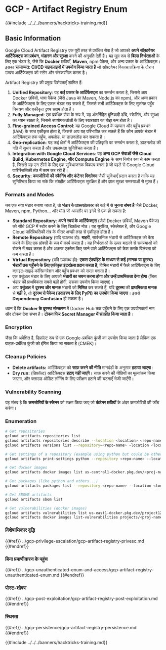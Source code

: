 # GCP - Artifact Registry Enum

{{#include ../../../banners/hacktricks-training.md}}

## Basic Information

Google Cloud Artifact Registry एक पूरी तरह से प्रबंधित सेवा है जो आपको **अपने सॉफ़्टवेयर आर्टिफैक्ट्स का प्रबंधन, भंडारण और सुरक्षा** करने की अनुमति देती है। यह मूल रूप से **बिल्ड निर्भरताओं** के लिए एक भंडार है, जैसे कि **Docker** छवियाँ, **Maven**, npm पैकेज, और अन्य प्रकार के आर्टिफैक्ट्स। इसका **सामान्यत: CI/CD पाइपलाइनों में उपयोग किया जाता है** जो सॉफ़्टवेयर विकास प्रक्रिया के दौरान उत्पन्न आर्टिफैक्ट्स को स्टोर और संस्करणित करता है।

Artifact Registry की प्रमुख विशेषताएँ शामिल हैं:

1. **Unified Repository**: यह **कई प्रकार के आर्टिफैक्ट्स** का समर्थन करता है, जिससे आप Docker छवियों, भाषा पैकेज (जैसे Java का Maven, Node.js का npm), और अन्य प्रकार के आर्टिफैक्ट्स के लिए एकल भंडार रख सकते हैं, जिससे सभी आर्टिफैक्ट्स के लिए सुसंगत पहुँच नियंत्रण और एकीकृत दृश्य सक्षम होता है।
2. **Fully Managed**: एक प्रबंधित सेवा के रूप में, यह अंतर्निहित बुनियादी ढाँचे, स्केलिंग, और सुरक्षा का ध्यान रखता है, जिससे उपयोगकर्ताओं के लिए रखरखाव का बोझ कम होता है।
3. **Fine-grained Access Control**: यह Google Cloud के पहचान और पहुँच प्रबंधन (IAM) के साथ एकीकृत होता है, जिससे आप यह परिभाषित कर सकते हैं कि कौन आपके भंडार में आर्टिफैक्ट्स तक पहुँच, अपलोड, या डाउनलोड कर सकता है।
4. **Geo-replication**: यह कई क्षेत्रों में आर्टिफैक्ट्स की प्रतिकृति का समर्थन करता है, डाउनलोड की गति में सुधार करता है और उपलब्धता सुनिश्चित करता है।
5. **Integration with Google Cloud Services**: यह **अन्य GCP सेवाओं जैसे Cloud Build, Kubernetes Engine, और Compute Engine** के साथ निर्बाध रूप से काम करता है, जिससे यह उन टीमों के लिए एक सुविधाजनक विकल्प बनता है जो पहले से Google Cloud पारिस्थितिकी तंत्र में काम कर रही हैं।
6. **Security**: **कमजोरियों की स्कैनिंग और कंटेनर विश्लेषण** जैसी सुविधाएँ प्रदान करता है ताकि यह सुनिश्चित किया जा सके कि संग्रहीत आर्टिफैक्ट्स सुरक्षित हैं और ज्ञात सुरक्षा समस्याओं से मुक्त हैं।

### Formats and Modes

जब एक नया भंडार बनाया जाता है, तो **भंडार के प्रारूप/प्रकार** को कई में से **चुनना संभव है** जैसे Docker, Maven, npm, Python... और मोड जो आमतौर पर इनमें से एक हो सकता है:

- **Standard Repository**: **अपने स्वयं के आर्टिफैक्ट्स** (जैसे Docker छवियाँ, Maven पैकेज) को सीधे GCP में स्टोर करने के लिए डिफ़ॉल्ट मोड। यह सुरक्षित, स्केलेबल है, और Google Cloud पारिस्थितिकी तंत्र के भीतर अच्छी तरह से एकीकृत होता है।
- **Remote Repository** (यदि उपलब्ध हो): **बाहरी**, सार्वजनिक भंडारों से आर्टिफैक्ट्स को कैश करने के लिए एक प्रॉक्सी के रूप में कार्य करता है। यह निर्भरताओं के ऊपर बदलने से समस्याओं को रोकने में मदद करता है और अक्सर एक्सेस किए जाने वाले आर्टिफैक्ट्स को कैश करके विलंबता को कम करता है।
- **Virtual Repository** (यदि उपलब्ध हो): **एकल एंडपॉइंट के माध्यम से कई (मानक या दूरस्थ) भंडारों तक पहुँचने के लिए एकीकृत इंटरफ़ेस प्रदान करता है**, विभिन्न भंडारों में फैले आर्टिफैक्ट्स के लिए क्लाइंट-साइड कॉन्फ़िगरेशन और पहुँच प्रबंधन को सरल बनाता है।
- एक वर्चुअल भंडार के लिए आपको **भंडारों का चयन करना होगा और उन्हें प्राथमिकता देना होगा** (जिस भंडार की प्राथमिकता सबसे बड़ी होगी, उसका उपयोग किया जाएगा)।
- आप **वर्चुअल** में **दूरस्थ और मानक** भंडारों को **मिश्रित** कर सकते हैं, यदि **दूरस्थ** की **प्राथमिकता** **मानक** से **बड़ी** है, तो **दूरस्थ से पैकेज (उदाहरण के लिए PyPi) का उपयोग किया जाएगा**। इससे **Dependency Confusion** हो सकता है।

ध्यान दें कि **Docker के दूरस्थ संस्करण** में Docker Hub तक पहुँचने के लिए एक उपयोगकर्ता नाम और टोकन देना संभव है। **टोकन फिर Secret Manager में संग्रहीत किया जाता है**।

### Encryption

जैसा कि अपेक्षित है, डिफ़ॉल्ट रूप से एक Google-प्रबंधित कुंजी का उपयोग किया जाता है लेकिन एक ग्राहक-प्रबंधित कुंजी को इंगित किया जा सकता है (CMEK)।

### Cleanup Policies

- **Delete artifacts:** आर्टिफैक्ट्स को **साफ़ करने की नीति** मानदंडों के अनुसार **हटाया जाएगा**।
- **Dry run:** (डिफ़ॉल्ट) आर्टिफैक्ट्स **हटाए नहीं जाएंगे**। साफ़ करने की नीतियों का मूल्यांकन किया जाएगा, और क्लाउड ऑडिट लॉगिंग के लिए परीक्षण हटाने की घटनाएँ भेजी जाएँगी।

### Vulnerability Scanning

यह संभव है कि **कमजोरियों के स्कैनर** को सक्षम किया जाए जो **कंटेनर छवियों** के अंदर कमजोरियों की जाँच करेगा।

### Enumeration
```bash
# Get repositories
gcloud artifacts repositories list
gcloud artifacts repositories describe --location <location> <repo-name>
gcloud artifacts versions list --repository=<repo-name> -location <location> --package <package-name>

# Get settings of a repository (example using python but could be other)
gcloud artifacts print-settings python --repository <repo-name> --location <location>

# Get docker images
gcloud artifacts docker images list us-central1-docker.pkg.dev/<proj-name>/<repo-name>

# Get packages (like python and others...)
gcloud artifacts packages list --repository <repo-name> --location <location>

# Get SBOMB artifacts
gcloud artifacts sbom list

# Get vulnerabilities (docker images)
gcloud artifacts vulnerabilities list us-east1-docker.pkg.dev/project123/repository123/someimage@sha256:49765698074d6d7baa82f
gcloud artifacts docker images list-vulnerabilities projects/<proj-name>/locations/<location>/scans/<scan-uuid>
```
### विशेषाधिकार वृद्धि

{{#ref}}
../gcp-privilege-escalation/gcp-artifact-registry-privesc.md
{{#endref}}

### बिना प्रमाणीकरण के पहुंच

{{#ref}}
../gcp-unauthenticated-enum-and-access/gcp-artifact-registry-unauthenticated-enum.md
{{#endref}}

### पोस्ट-शोषण

{{#ref}}
../gcp-post-exploitation/gcp-artifact-registry-post-exploitation.md
{{#endref}}

### स्थिरता

{{#ref}}
../gcp-persistence/gcp-artifact-registry-persistence.md
{{#endref}}

{{#include ../../../banners/hacktricks-training.md}}
